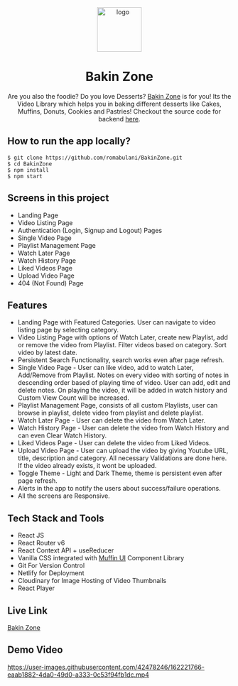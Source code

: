 
<div align="center">
  <img src="/public/logo.png" height="100" width="100" alt="logo"/>
  <h1>Bakin Zone</h1>
    <p>Are you also the foodie? Do you love Desserts? <a href="https://bakinzone.netlify.app/">Bakin Zone</a> is for you! Its the Video Library which helps you in baking different desserts like Cakes, Muffins, Donuts, Cookies and Pastries! Checkout the source code for backend <a href="https://github.com/romabulani/bakinzone-backend">here</a>.</p>
 </div>

## How to run the app locally?
```
$ git clone https://github.com/romabulani/BakinZone.git
$ cd BakinZone
$ npm install
$ npm start
```

## Screens in this project
- Landing Page
- Video Listing Page
- Authentication (Login, Signup and Logout) Pages
- Single Video Page
- Playlist Management Page
- Watch Later Page
- Watch History Page
- Liked Videos Page
- Upload Video Page
- 404 (Not Found) Page

## Features
- Landing Page with Featured Categories. User can navigate to video listing page by selecting category.
- Video Listing Page with options of Watch Later, create new Playlist, add or remove the video from Playlist. Filter videos based on category. Sort video by latest date.
- Persistent Search Functionality, search works even after page refresh.
- Single Video Page - User can like video, add to watch Later, Add/Remove from Playlist. Notes on every video with sorting of notes in descending order based of playing time of video. User can add, edit and delete notes. On playing the video, it will be added in watch history and Custom View Count will be increased.
- Playlist Management Page, consists of all custom Playlists, user can browse in playlist, delete video from playlist and delete playlist.
- Watch Later Page - User can delete the video from Watch Later.
- Watch History Page - User can delete the video from Watch History and can even Clear Watch History.
- Liked Videos Page - User can delete the video from Liked Videos.
- Upload Video Page - User can upload the video by giving Youtube URL, title, description and category. All necessary Validations are done here. If the video already exists, it wont be uploaded.
- Toggle Theme - Light and Dark Theme, theme is persistent even after page refresh.
- Alerts in the app to notify the users about success/failure operations.
- All the screens are Responsive.

## Tech Stack and Tools
- React JS
- React Router v6
- React Context API + useReducer
- Vanilla CSS integrated with [Muffin UI](https://muffinui.netlify.app/) Component Library
- Git For Version Control
- Netlify for Deployment
- Cloudinary for Image Hosting of Video Thumbnails
- React Player

## Live Link
[Bakin Zone](https://bakinzone.netlify.app/)

## Demo Video


https://user-images.githubusercontent.com/42478246/162221766-eaab1882-4da0-49d0-a333-0c53f94fb1dc.mp4






